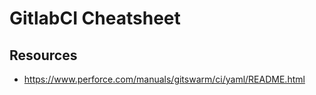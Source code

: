 # GitlabCI Cheatsheet

## Resources

- https://www.perforce.com/manuals/gitswarm/ci/yaml/README.html
